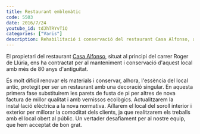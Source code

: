 ```yaml
---
title: Restaurant emblemàtic
code: 5503
date: 2016/7/24
youtube_id: tdJhTRYvTiQ
categories: ["Varis"]
description: Rehabilitació i conservació del restaurant Casa Alfonso, amb més de 80 anys d'antiguitat, destacant per la renovació dels materials amb vernissos ecològics i l'actualització de la instal·lació elèctrica, tot mantenint l'essència del local antic.
---
```


El propietari del restaurant [Casa Alfonso](https://casaalfonso.com/), situat al principi del carrer Roger de Llúria, ens ha contractat per al manteniment i conservació d'aquest local amb més de 80 anys d'antiguitat.

És molt difícil renovar els materials i conservar, alhora, l'essència del local antic, protegit per ser un restaurant amb una decoració singular. En aquesta primera fase substituirem les parets de fusta de pi per altres de nova factura de millor qualitat i amb vernissos ecològics. Actualitzarem la instal·lació elèctrica a la nova normativa. Aïllarem el local del soroll interior i exterior per millorar la comoditat dels clients, ja que realitzarem els treballs amb el local obert al públic. Un vertader desafiament per al nostre equip, que hem acceptat de bon grat.

